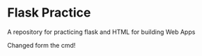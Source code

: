 # Flask Practice

A repository for practicing flask and HTML for building Web Apps

Changed form the cmd!